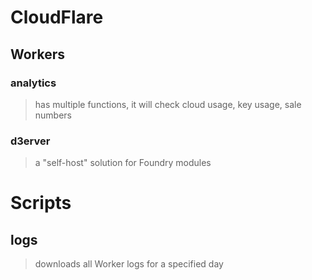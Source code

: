 # CloudFlare
## Workers
### analytics
> has multiple functions, it will check cloud usage, key usage, sale numbers

### d3erver
> a "self-host" solution for Foundry modules


# Scripts
## logs
> downloads all Worker logs for a specified day
